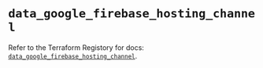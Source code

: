 # `data_google_firebase_hosting_channel`

Refer to the Terraform Registory for docs: [`data_google_firebase_hosting_channel`](https://registry.terraform.io/providers/hashicorp/google-beta/4.81.0/docs/data-sources/google_firebase_hosting_channel).
